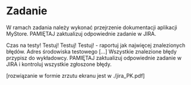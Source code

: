 # Zadanie
W ramach zadania należy wykonać przejrzenie dokumentacji aplikacji MyStore.
PAMIĘTAJ zaktualizuj odpowiednie zadanie w JIRA.

Czas na testy!
Testuj! Testuj! Testuj! - raportuj jak najwięcej znalezionych błędów.
Adres środowiska testowego [...]
Wszystkie znalezione błędy przypisz do wykładowcy.
PAMIĘTAJ zaktualizuj odpowiednie zadanie w JIRA i kontroluj wszystkie zgłoszone błędy.

[rozwiązanie w formie zrzutu ekranu jest w ./jira_PK.pdf]